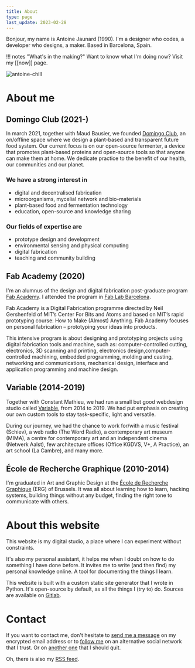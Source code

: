 ```yaml
---
title: About
type: page
last_update: 2023-02-28
---
```


Bonjour, my name is Antoine Jaunard (1990). I'm a designer who codes, a developer who designs, a maker. Based in Barcelona, Spain.


!!! notes "What's in the making?"
    Want to know what I'm doing now? Visit my [[now]] page.

![antoine-chill](antoine-chill.jpg)

# About me

## Domingo Club (2021-)

In march 2021, together with Maud Bausier, we founded [Domingo Club](https://domingoclub.com/), an on/offline space where we design a plant-based and transparent future food system. Our current focus is on our open-source fermenter, a device that promotes plant-based proteins and open-source tools so that anyone can make them at home. We dedicate practice to the benefit of our health, our communities and our planet.

### We have a strong interest in

- digital and decentralised fabrication
- microorganisms, mycelial network and bio-materials
- plant-based food and fermentation technology
- education, open-source and knowledge sharing


### Our fields of expertise are

- prototype design and development
- environmental sensing and physical computing
- digital fabrication
- teaching and community building


## Fab Academy (2020)

I'm an alumnus of the design and digital fabrication post-graduate program [Fab Academy](https://fabacademy.org/). I attended the program in [Fab Lab Barcelona](https://fablabbcn.org/).

Fab Academy is a Digital Fabrication programme directed by Neil Gershenfeld of MIT’s Center For Bits and Atoms and based on MIT’s rapid prototyping course: How to Make (Almost) Anything. Fab Academy focuses on personal fabrication – prototyping your ideas into products.

This intensive program is about designing and prototyping projects using digital fabrication tools and machine, such as: computer-controlled cutting, electronics, 3D scanning and printing, electronics design,computer-controlled machining, embedded programming, molding and casting, networking and communications, mechanical design, interface and application programming and machine design.

## Variable (2014-2019)

Together with Constant Mathieu, we had run a small but good webdesign studio called [Variable](http://variable.club/), from 2014 to 2019. We had put emphasis on creating our own custom tools to stay task-specific, light and versatile.

During our journey, we had the chance to work for/with a music festival (Schiev), a web radio (The Word Radio), a contemporary art museum (MIMA), a centre for contemporary art and an independent cinema (Netwerk Aalst), few architecture offices (Office KGDVS, V+, A Practice), an art school (La Cambre), and many more.

## École de Recherche Graphique (2010-2014)

I'm graduated in Art and Graphic Design at the [École de Recherche Graphique](http://erg.be) (ERG) of Brussels.
It was all about learning how to learn, hacking systems, building things without any budget, finding the right tone to communicate with others.

# About this website

This website is my digital studio, a place where I can experiment without constraints.

It's also my personal assistant, it helps me when I doubt on how to do something I have done before. It invites me to write (and then find) my personal knowledge online.
A tool for documenting the things I learn.

This website is built with a custom static site generator that I wrote in Python. It's open-source by default, as all the things I (try to) do. Sources are available on [Gitlab](https://gitlab.com/antoinestudio/dok-antoine-studio).

# Contact

If you want to contact me, don't hesitate to [send me a message](mailto:antoine.stuff@pm.me) on my encrypted email address or to [follow me](https://merveilles.town/@focus404) on an alternative social network that I trust. Or on [another one](https://www.instagram.com/focus.404/) that I should quit.

Oh, there is also my [RSS feed](rss.xml).